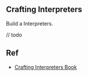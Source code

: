 
## Crafting Interpreters

Build a Interpreters.

// todo

## Ref

- [Crafting Interpreters Book](http://www.craftinginterpreters.com/contents.html)
